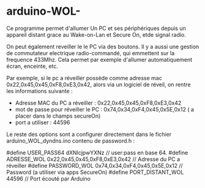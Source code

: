 arduino-WOL-
==================

Ce programme permet d'allumer Un PC et ses périphériques depuis un appareil distant grace au Wake-on-Lan et Secure On, etde signal radio.


On peut également reveiller le le PC via des boutons. Il y a aussi une gestion de commutateur electrique radio-commandé, qui emmettent sur la frequence 433Mhz. Cela permet par exemple d'allumer automatiquement écran, enceinte, etc.

Par exemple, si le pc a réveiller possède comme adresse mac 0x22,0x45,0x45,0xF8,0xE3,0x42, alors via un logiciel de réveil, on rentre les informations suivante :
- Adresse MAC du PC a réveiller : 0x22,0x45,0x45,0xF8,0xE3,0x42
- mot de passe pour réveiller le PC : 0x74,0x34,0xF4,0x45,0x5E,0x12 ( a placer dans le champs secureOn)
- port a utiliser : 44596

Le reste des options sont a configurer directement dans le fichier arduino_WOL_dyndns.ino
contenu de password.h :

#define USER_PASS64 dXNlcjpwYXNz            // user:pass en base 64.
#define ADRESSE_WOL     0x22,0x45,0x45,0xF8,0xE3,0x42	// Adresse du PC a réveiller
#define PASSWORD_WOL 	0x74,0x34,0xF4,0x45,0x5E,0x12	// Password (a utiliser via apps SecureOn)
#define PORT_DISTANT_WOL		44596							// Port écouté par Arduino
